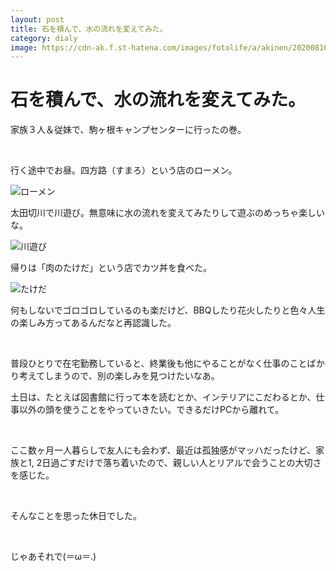 ```yaml
---
layout: post
title: 石を積んで、水の流れを変えてみた。
category: dialy
image: https://cdn-ak.f.st-hatena.com/images/fotolife/a/akinen/20200816/20200816003610.jpg
---
```


# 石を積んで、水の流れを変えてみた。

家族３人＆従妹で、駒ヶ根キャンプセンターに行ったの巻。

 

行く途中でお昼。四方路（すまろ）という店のローメン。

<img src="https://cdn-ak.f.st-hatena.com/images/fotolife/a/akinen/20200816/20200816003610.jpg" alt="ローメン">

太田切川で川遊び。無意味に水の流れを変えてみたりして遊ぶのめっちゃ楽しいな。

<img src="https://cdn-ak.f.st-hatena.com/images/fotolife/a/akinen/20200816/20200816003748.jpg" alt="川遊び">

帰りは「肉のたけだ」という店でカツ丼を食べた。

<img src="https://cdn-ak.f.st-hatena.com/images/fotolife/a/akinen/20200816/20200816003941.jpg" alt="たけだ">

何もしないでゴロゴロしているのも楽だけど、BBQしたり花火したりと色々人生の楽しみ方ってあるんだなと再認識した。

 

普段ひとりで在宅勤務していると、終業後も他にやることがなく仕事のことばかり考えてしまうので、別の楽しみを見つけたいなあ。

土日は、たとえば図書館に行って本を読むとか、インテリアにこだわるとか、仕事以外の頭を使うことをやっていきたい。できるだけPCから離れて。

 

ここ数ヶ月一人暮らしで友人にも会わず、最近は孤独感がマッハだったけど、家族と1, 2日過ごすだけで落ち着いたので、親しい人とリアルで会うことの大切さを感じた。

 

そんなことを思った休日でした。

 

じゃあそれで(＝ω＝.)